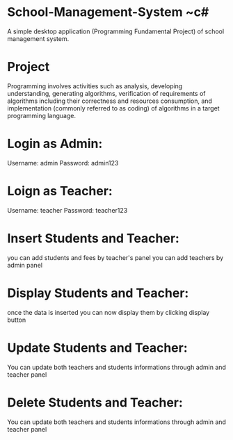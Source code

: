 # School-Management-System ~c#
A simple desktop application (Programming Fundamental Project) of school management system.

# Project
Programming involves activities such as analysis, developing understanding, generating algorithms, verification of requirements of algorithms including their correctness and resources consumption, and implementation (commonly referred to as coding) of algorithms in a target programming language.

# Login as Admin:
Username: admin
Password: admin123

# Loign as Teacher:
Username: teacher
Password: teacher123

# Insert Students and Teacher:
you can add students and fees by teacher's panel 
you can add teachers by admin panel

# Display Students and Teacher:
once the data is inserted you can now display them by clicking display button

# Update Students and Teacher:
You can update both teachers and students informations through admin and teacher panel 

# Delete Students and Teacher:
You can update both teachers and students informations through admin and teacher panel
